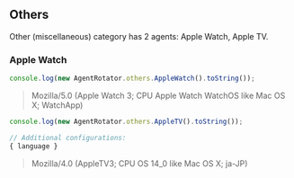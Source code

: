 ## Others

Other (miscellaneous) category has 2 agents: Apple Watch, Apple TV.

### Apple Watch

```javascript
console.log(new AgentRotator.others.AppleWatch().toString());
```

> Mozilla/5.0 (Apple Watch 3; CPU Apple Watch WatchOS like Mac OS X; WatchApp)

```javascript
console.log(new AgentRotator.others.AppleTV().toString());

// Additional configurations:
{ language }
```

> Mozilla/4.0 (AppleTV3; CPU OS 14_0 like Mac OS X; ja-JP)